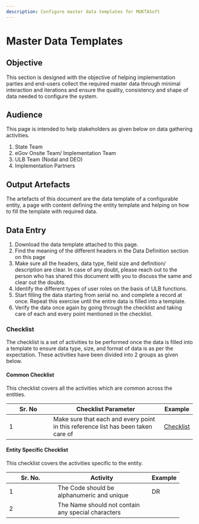 ```yaml
---
description: Configure master data templates for MUKTASoft
---
```


# Master Data Templates

## Objective

This section is designed with the objective of helping implementation parties and end-users collect the required master data through minimal interaction and iterations and ensure the quality, consistency and shape of data needed to configure the system.

## Audience

This page is intended to help stakeholders as given below on data gathering activities.

1. State Team
2. eGov Onsite Team/ Implementation Team
3. ULB Team (Nodal and DEO)
4. Implementation Partners

## Output Artefacts

The artefacts of this document are the data template of a configurable entity, a page with content defining the entity template and helping on how to fill the template with required data.

## Data Entry

1. Download the data template attached to this page.
2. Find the meaning of the different headers in the Data Definition section on this page
3. Make sure all the headers, data type, field size and definition/ description are clear. In case of any doubt, please reach out to the person who has shared this document with you to discuss the same and clear out the doubts.
4. Identify the different types of user roles on the basis of ULB functions.
5. Start filling the data starting from serial no. and complete a record at once. Repeat this exercise until the entire data is filled into a template.
6. Verify the data once again by going through the checklist and taking care of each and every point mentioned in the checklist.

### Checklist

The checklist is a set of activities to be performed once the data is filled into a template to ensure data type, size, and format of data is as per the expectation. These activities have been divided into 2 groups as given below.

#### Common Checklist

This checklist covers all the activities which are common across the entities.

<table><thead><tr><th width="103.33333333333331">Sr. No</th><th>Checklist Parameter</th><th>Example</th></tr></thead><tbody><tr><td>1</td><td>Make sure that each and every point in this reference list has been taken care of</td><td><a href="https://urban.digit.org/platform/configure-digit/configuring-master-data-templates/module-setup/common-config/checklist">Checklist</a></td></tr></tbody></table>

#### Entity Specific Checklist

This checklist covers the activities specific to the entity.

<table><thead><tr><th width="115.33333333333331">Sr. No.</th><th width="238">Activity</th><th>Example</th></tr></thead><tbody><tr><td>1</td><td>The Code should be alphanumeric and unique</td><td>DR</td></tr><tr><td>2</td><td>The Name should not contain any special characters</td><td></td></tr></tbody></table>

